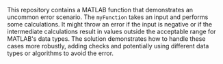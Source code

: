 This repository contains a MATLAB function that demonstrates an uncommon error scenario. The `myFunction` takes an input and performs some calculations. It might throw an error if the input is negative or if the intermediate calculations result in values outside the acceptable range for MATLAB's data types. The solution demonstrates how to handle these cases more robustly, adding checks and potentially using different data types or algorithms to avoid the error.
